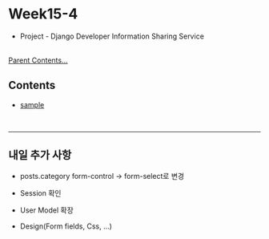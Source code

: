 # Week15-4

-   Project - Django Developer Information Sharing Service


<link rel="stylesheet" href="../../assets/stylesheets/my_style.css">

<br>[Parent Contents...](../../README.md/#til-today-i-learned)


## Contents
- [sample](#sample)

<br>


-----


## 내일 추가 사항

- posts.category form-control -> form-select로 변경

- Session 확인

- User Model 확장

- Design(Form fields, Css, ...)
